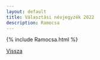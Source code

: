 ```yaml
---
layout: default
title: Választási névjegyzék 2022
description: Ramocsa
---
```


{% include Ramocsa.html %}

[Vissza](./)